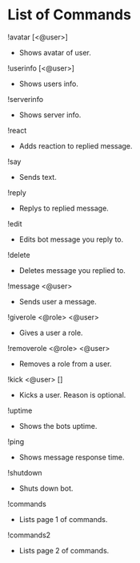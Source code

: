 # List of Commands


!avatar [<@user>]

- Shows avatar of user.

!userinfo [<@user>]

- Shows users info.

!serverinfo

- Shows server info.

!react <emoji>
  
- Adds reaction to replied message.

!say <some text>
  
- Sends text.

!reply <some text>
  
- Replys to replied message.

!edit <some text>
  
- Edits bot message you reply to.

!delete
  
- Deletes message you replied to.

!message <@user> <some text>
  
- Sends user a message.

!giverole <@role> <@user>
  
- Gives a user a role.

!removerole <@role> <@user>
  
- Removes a role from a user.

!kick <@user> [<reason>]
  
- Kicks a user. Reason is optional.

!uptime
  
- Shows the bots uptime.

!ping
  
- Shows message response time.

!shutdown
  
- Shuts down bot.

!commands
  
- Lists page 1 of commands.

!commands2
  
- Lists page 2 of commands.

